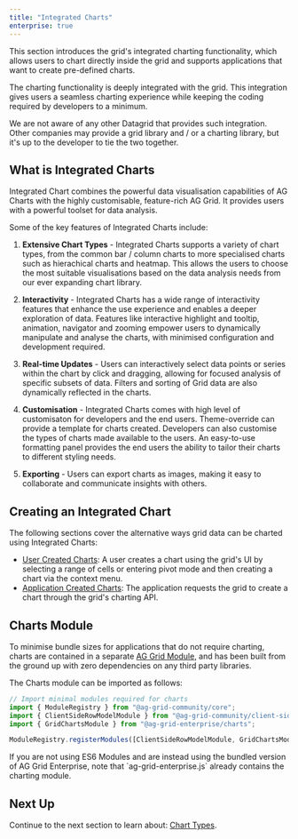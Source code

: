 ```yaml
---
title: "Integrated Charts"
enterprise: true
---
```


This section introduces the grid's integrated charting functionality, which allows users to chart directly inside the grid and supports applications that want to create pre-defined charts.

The charting functionality is deeply integrated with the grid. This integration gives users a seamless charting experience while keeping the coding required by developers to a minimum.

We are not aware of any other Datagrid that provides such integration. Other companies may provide a grid library and / or a charting library, but it's up to the developer to tie the two together.

## What is Integrated Charts 

Integrated Chart combines the powerful data visualisation capabilities of AG Charts with the highly customisable, feature-rich AG Grid. It provides users with a powerful toolset for data analysis.

Some of the key features of Integrated Charts include: 

1. **Extensive Chart Types** - Integrated Charts supports a variety of chart types, from the common bar / column charts to more specialised charts such as hierachical charts and heatmap. This allows the users to choose the most suitable visualisations based on the data analysis needs from our ever expanding chart library. 

2. **Interactivity** - Integrated Charts has a wide range of interactivity features that enhance the use experience and enables a deeper exploration of data. Features like interactive highlight and tooltip, animation, navigator and zooming empower users to dynamically manipulate and analyse the charts, with minimised configuration and development required. 

3. **Real-time Updates** - Users can interactively select data points or series within the chart by click and dragging, allowing for focused analysis of specific subsets of data. Filters and sorting of Grid data are also dynamically reflected in the charts. 

4. **Customisation** - Integrated Charts comes with high level of customisaton for developers and the end users. Theme-override can provide a template for charts created. Developers can also customise the types of charts made available to the users. An easy-to-use formatting panel provides the end users the ability to tailor their charts to different styling needs. 

5. **Exporting** -  Users can export charts as images, making it easy to collaborate and communicate insights with others.

## Creating an Integrated Chart

The following sections cover the alternative ways grid data can be charted using Integrated Charts:

- [User Created Charts](/integrated-charts-user-created/): A user creates a chart using the grid's UI by selecting a range of cells or entering pivot mode and then creating a chart via the context menu.
- [Application Created Charts](/integrated-charts-application-created/): The application requests the grid to create a chart through the grid's charting API.

## Charts Module

To minimise bundle sizes for applications that do not require charting, charts are contained in a separate [AG Grid Module](/modules/),
and has been built from the ground up with zero dependencies on any third party libraries.
 
The Charts module can be imported as follows:

```ts
// Import minimal modules required for charts
import { ModuleRegistry } from "@ag-grid-community/core";
import { ClientSideRowModelModule } from "@ag-grid-community/client-side-row-model";
import { GridChartsModule } from "@ag-grid-enterprise/charts";

ModuleRegistry.registerModules([ClientSideRowModelModule, GridChartsModule]);
```

<note>
If you are not using ES6 Modules and are instead using the bundled version of AG Grid Enterprise, note that `ag-grid-enterprise.js` already contains the charting module.
</note>

## Next Up

Continue to the next section to learn about: [Chart Types](/integrated-charts-chart-types/).
